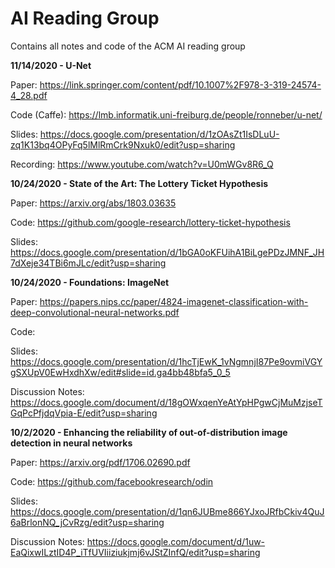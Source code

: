 # AI Reading Group
Contains all notes and code of the ACM AI reading group

**11/14/2020 - U-Net**

Paper: https://link.springer.com/content/pdf/10.1007%2F978-3-319-24574-4_28.pdf

Code (Caffe): https://lmb.informatik.uni-freiburg.de/people/ronneber/u-net/

Slides: https://docs.google.com/presentation/d/1zOAsZt1IsDLuU-zq1K13bq4OPyFq5lMlRmCrk9Nxuk0/edit?usp=sharing

Recording: https://www.youtube.com/watch?v=U0mWGv8R6_Q

**10/24/2020 - State of the Art: The Lottery Ticket Hypothesis**

Paper: https://arxiv.org/abs/1803.03635

Code: https://github.com/google-research/lottery-ticket-hypothesis

Slides: https://docs.google.com/presentation/d/1bGA0oKFUihA1BiLgePDzJMNF_JH7dXeje34TBi6mJLc/edit?usp=sharing

**10/24/2020 - Foundations: ImageNet**

Paper: https://papers.nips.cc/paper/4824-imagenet-classification-with-deep-convolutional-neural-networks.pdf

Code:

Slides: https://docs.google.com/presentation/d/1hcTjEwK_1vNgmnjI87Pe9ovmiVGYgSXUpV0EwHxdhXw/edit#slide=id.ga4bb48bfa5_0_5

Discussion Notes: https://docs.google.com/document/d/18gOWxqenYeAtYpHPgwCjMuMzjseTGqPcPfjdqVpia-E/edit?usp=sharing

**10/2/2020 - Enhancing the reliability of out-of-distribution image detection in neural networks**

Paper: https://arxiv.org/pdf/1706.02690.pdf

Code: https://github.com/facebookresearch/odin

Slides: https://docs.google.com/presentation/d/1qn6JUBme866YJxoJRfbCkiv4QuJ6aBrlonNQ_jCvRzg/edit?usp=sharing

Discussion Notes: https://docs.google.com/document/d/1uw-EaQixwILztID4P_iTfUVIiiziukjmj6vJStZInfQ/edit?usp=sharing
